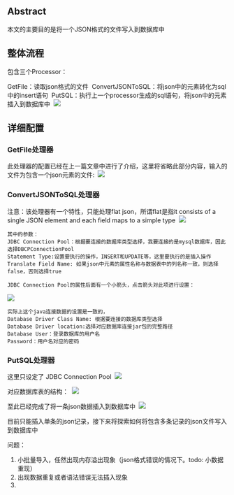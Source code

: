 ## Abstract

本文的主要目的是将一个JSON格式的文件写入到数据库中

## 整体流程

包含三个Processor：

GetFile：读取json格式的文件 
ConvertJSONToSQL：将json中的元素转化为sql中的insert语句 
PutSQL：执行上一个processor生成的sql语句，将json中的元素插入到数据库中 
![](https://upload-images.jianshu.io/upload_images/12325689-7057f833ec6c82bf.png?imageMogr2/auto-orient/strip%7CimageView2/2/w/1240)

## 详细配置

###  GetFile处理器

此处理器的配置已经在上一篇文章中进行了介绍，这里将省略此部分内容，输入的文件为包含一个json元素的文件: 
    ![](https://upload-images.jianshu.io/upload_images/12325689-8b43981957789478.png?imageMogr2/auto-orient/strip%7CimageView2/2/w/1240)

### ConvertJSONToSQL处理器

注意：该处理器有一个特性，只能处理flat json，所谓flat是指it consists of a single JSON element and each field maps to a simple type 
    ![](https://upload-images.jianshu.io/upload_images/12325689-388fc87daa9c84e9.png?imageMogr2/auto-orient/strip%7CimageView2/2/w/1240)


    其中的参数： 
    JDBC Connection Pool：根据要连接的数据库类型选择，我要连接的是mysql数据库，因此选择DBCPConnectionPool 
    Statement Type:设置要执行的操作，INSERT和UPDATE等，这里要执行的是插入操作 
    Translate Field Name: 如果json中元素的属性名称与数据表中的列名称一致，则选择false，否则选择true
    
    JDBC Connection Pool的属性后面有一个小箭头，点击箭头对此项进行设置： 
   ![](https://upload-images.jianshu.io/upload_images/12325689-e40fea1f9ab4c25c.png?imageMogr2/auto-orient/strip%7CimageView2/2/w/1240)


    实际上这个java连接数据的设置是一致的， 
    Database Driver Class Name: 根据要连接的数据库类型选择 
    Database Driver location:选择对应数据库连接jar包的完整路径 
    Database User：登录数据库的用户名 
    Password：用户名对应的密码

### PutSQL处理器

这里只设定了 JDBC Connection Pool 
    ![](https://upload-images.jianshu.io/upload_images/12325689-d6d2d74b3745e6d1.png?imageMogr2/auto-orient/strip%7CimageView2/2/w/1240)


对应数据库表的结构： 
![](https://upload-images.jianshu.io/upload_images/12325689-aa23b1c99481bed1.png?imageMogr2/auto-orient/strip%7CimageView2/2/w/1240)


至此已经完成了将一条json数据插入到数据库中 
![](https://upload-images.jianshu.io/upload_images/12325689-e6d103c23275ac9e.png?imageMogr2/auto-orient/strip%7CimageView2/2/w/1240)

目前只能插入单条的json记录，接下来将探索如何将包含多条记录的json文件写入到数据库中





问题： 

1. 小批量导入，任然出现内存溢出现象（json格式错误的情况下。todo: 小数据重现）
2. 出现数据重复或者语法错误无法插入现象
3. 